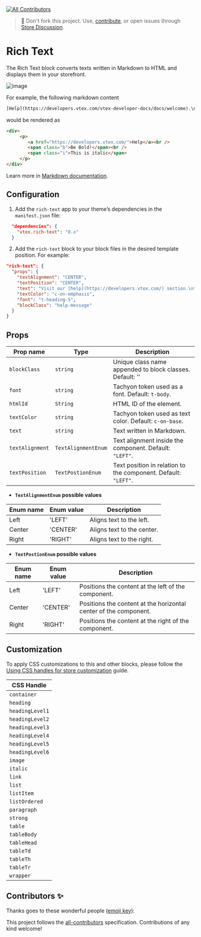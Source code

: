 <!-- ALL-CONTRIBUTORS-BADGE:START - Do not remove or modify this section -->
[![All Contributors](https://img.shields.io/badge/all_contributors-0-orange.svg?style=flat-square)](#contributors-)
<!-- ALL-CONTRIBUTORS-BADGE:END -->
> 📢 Don't fork this project. Use, [contribute](https://github.com/vtex-apps/awesome-io#contributing), or open issues through [Store Discussion](https://github.com/vtex-apps/store-discussion).

# Rich Text

The Rich Text block converts texts written in Markdown to HTML and displays them in your storefront.

![image](https://cdn.jsdelivr.net/gh/vtexdocs/dev-portal-content@main/images/vtex-rich-text-0.png)

For example, the following markdown content

```txt
[Help](https://developers.vtex.com/vtex-developer-docs/docs/welcome).\n**Be Bold!**\n*This is italic*
```

would be rendered as

```html
<div>
     <p>
        <a href="https://developers.vtex.com/">Help</a><br />
        <span class="b">Be Bold!</span><br />
        <span class="i">This is italic</span>
     </p>
</div>
```

Learn more in [Markdown documentation](https://www.markdownguide.org/cheat-sheet/).

## Configuration

1. Add the `rich-text` app to your theme’s dependencies in the `manifest.json` file:

```json
  "dependencies": {
    "vtex.rich-text": "0.x"
  }
```

2. Add the `rich-text` block to your block files in the desired template position. For example:

```json
"rich-text": {
  "props": {
    "textAlignment": "CENTER",
    "textPosition": "CENTER",
    "text": "Visit our [help](https://developers.vtex.com/) section.\n**Be Bold!**\n*This is italic*",
    "textColor": "c-on-emphasis",
    "font": "t-heading-5",
    "blockClass": "help-message"
  }
}
```
## Props

| Prop name       | Type                | Description                                                                                                  |
| --------------- | ------------------- | ------------------------------------------------------------------------------------------------------------ |
| `blockClass`    | `string`            | Unique class name appended to block classes. Default: ''                                               |
| `font`          | `string`            | Tachyon token used as a font. Default: `t-body`. |
| `htmlId`     | `String` | HTML ID of the element.                                          |
| `textColor`     | `string`            | Tachyon token used as text color. Default: `c-on-base`.                                                |
| `text`          | `string`            | Text written in Markdown.                                                           |
| `textAlignment` | `TextAlignmentEnum` | Text alignment inside the component. Default: `"LEFT"`.                                                      |
| `textPosition`  | `TextPostionEnum`   | Text position in relation to the component. Default: `"LEFT"`.                                               |

* **`TextAlignmentEnum` possible values**

| Enum name | Enum value | Description                           |
| --------- | ---------- | ------------------------------------- |
| Left      | 'LEFT'     | Aligns text to the left.   |
| Center    | 'CENTER'   | Aligns text to the center. |
| Right     | 'RIGHT'    | Aligns text to the right.  |

* **`TextPostionEnum` possible values**

| Enum name | Enum value | Description                           |
| --------- | ---------- | ------------------------------------- |
| Left      | 'LEFT'     | Positions the content at the left of the component.   |
| Center    | 'CENTER'   | Positions the content at the horizontal center of the component. |
| Right     | 'RIGHT'    | Positions the content at the right of the component. |


## Customization

To apply CSS customizations to this and other blocks, please follow the [Using CSS handles for store customization](https://developers.vtex.com/docs/guides/vtex-io-documentation-using-css-handles-for-store-customization) guide.

| CSS Handle      |
| --------------- |
| `container`     |
| `heading`       |
| `headingLevel1` |
| `headingLevel2` |
| `headingLevel3` |
| `headingLevel4` |
| `headingLevel5` |
| `headingLevel6` |
| `image`         |
| `italic`        |
| `link`          |
| `list`          |
| `listItem`      |
| `listOrdered`   |
| `paragraph`     |
| `strong`        |
| `table`         |
| `tableBody`     |
| `tableHead`     |
| `tableTd`       |
| `tableTh`       |
| `tableTr`       |
| `wrapper`       |

<!-- DOCS-IGNORE:start -->
## Contributors ✨

Thanks goes to these wonderful people ([emoji key](https://allcontributors.org/docs/en/emoji-key)):

<!-- ALL-CONTRIBUTORS-LIST:START - Do not remove or modify this section -->
<!-- prettier-ignore-start -->
<!-- markdownlint-disable -->
<!-- markdownlint-enable -->
<!-- prettier-ignore-end -->
<!-- ALL-CONTRIBUTORS-LIST:END -->

This project follows the [all-contributors](https://github.com/all-contributors/all-contributors) specification. Contributions of any kind welcome!
<!-- DOCS-IGNORE:end -->
